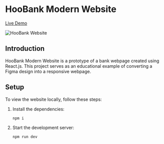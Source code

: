 # HooBank Modern Website

[Live Demo](https://cozy-salamander-457485.netlify.app/)

![HooBank Website](https://i.ibb.co/q7KJzqN/hoobank.png)

## Introduction 
HooBank Modern Website is a prototype of a bank webpage created using React.js. This project serves as an educational example of converting a Figma design into a responsive webpage.

## Setup

To view the website locally, follow these steps:

1. Install the dependencies:

    ```sh
    npm i
    ```

2. Start the development server:

    ```sh
    npm run dev
    ```
